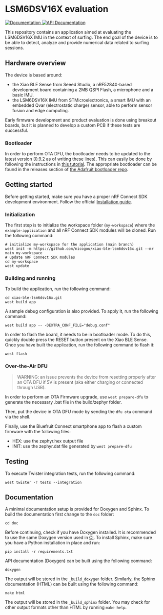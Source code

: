 # LSM6DSV16X evaluation

<a href="https://nrfconnect.github.io/ncs-example-application">
  <img alt="Documentation" src="https://img.shields.io/badge/documentation-3D578C?logo=sphinx&logoColor=white">
</a>
<a href="https://nrfconnect.github.io/ncs-example-application/doxygen">
  <img alt="API Documentation" src="https://img.shields.io/badge/API-documentation-3D578C?logo=c&logoColor=white">
</a>

This repository contains an application aimed at evaluating the LSM6DSV16X IMU in the context of surfing.
The end goal of the device is to be able to detect, analyze and provide numerical data related to surfing sessions.

## Hardware overview

The device is based around:
- the Xiao BLE Sense from Seeed Studio, a nRF52840-based development board containing a 2MB QSPI Flash, a microphone and a basic IMU.
- the LSM6DSV16X IMU from STMicroelectronics, a smart IMU with an embedded Qvar (electrostatic charge) sensor, able to perform sensor fusion and edge computing.

Early firmware development and product evaluation is done using breakout boards, but it is planned to develop a custom PCB if these tests are successful.

### Bootloader

In order to perform OTA DFU, the bootloader needs to be updated to the latest version (0.9.2 as of writing these lines). This can easily be done by following the instructions in [this tutorial](https://koen.vervloesem.eu/blog/how-to-upgrade-the-adafruit-nrf52-bootloader/). The appropriate bootloader can be found in the releases section of [the Adafruit bootloader repo](https://github.com/adafruit/Adafruit_nRF52_Bootloader).

## Getting started

Before getting started, make sure you have a proper nRF Connect SDK development environment.
Follow the official
[Installation guide](https://developer.nordicsemi.com/nRF_Connect_SDK/doc/latest/nrf/installation/install_ncs.html).

### Initialization

The first step is to initialize the workspace folder (``my-workspace``) where
the ``example-application`` and all nRF Connect SDK modules will be cloned. Run the following
command:

```shell
# initialize my-workspace for the application (main branch)
west init -m https://github.com/nicogou/xiao-ble-lsm6dsv16x.git --mr main my-workspace
# update nRF Connect SDK modules
cd my-workspace
west update
```

### Building and running

To build the application, run the following command:

```shell
cd xiao-ble-lsm6dsv16x.git
west build app
```

A sample debug configuration is also provided. To apply it, run the following
command:

```shell
west build app -- -DEXTRA_CONF_FILE="debug.conf"
```

In order to flash the board, it needs to be in bootloader mode. To do this, quickly double press the RESET button present on the Xiao BLE Sense.
Once you have built the application, run the following command to flash it:

```shell
west flash
```

### Over-the-Air DFU

> WARNING: an issue prevents the device from resetting properly after an OTA DFU if 5V is present (aka either charging or connected through USB).

In order to perform an OTA Firmware upgrade, use `west prepare-dfu` to generate the necessary .bat file in the build/zephyr folder.

Then, put the device in OTA DFU mode by sending the `dfu ota` command via the shell.

Finally, use the Bluefruit Connect smartphone app to flash a custom firmware with the following files:
- HEX: use the zephyr.hex output file
- INIT: use the zephyr.dat file  generated by `west prepare-dfu`

## Testing

To execute Twister integration tests, run the following command:

```shell
west twister -T tests --integration
```

## Documentation

A minimal documentation setup is provided for Doxygen and Sphinx. To build the
documentation first change to the ``doc`` folder:

```shell
cd doc
```

Before continuing, check if you have Doxygen installed. It is recommended to
use the same Doxygen version used in [CI](.github/workflows/docs.yml). To
install Sphinx, make sure you have a Python installation in place and run:

```shell
pip install -r requirements.txt
```

API documentation (Doxygen) can be built using the following command:

```shell
doxygen
```

The output will be stored in the ``_build_doxygen`` folder. Similarly, the
Sphinx documentation (HTML) can be built using the following command:

```shell
make html
```

The output will be stored in the ``_build_sphinx`` folder. You may check for
other output formats other than HTML by running ``make help``.
